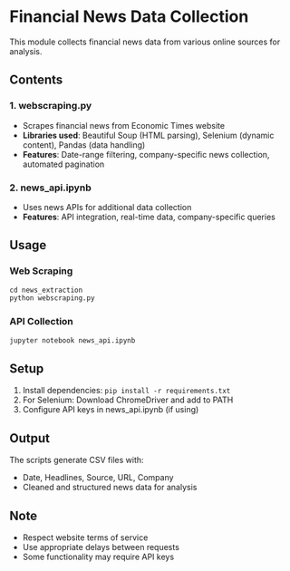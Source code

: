 # Financial News Data Collection

This module collects financial news data from various online sources for analysis.

## Contents

### 1. **webscraping.py**
- Scrapes financial news from Economic Times website
- **Libraries used**: Beautiful Soup (HTML parsing), Selenium (dynamic content), Pandas (data handling)
- **Features**: Date-range filtering, company-specific news collection, automated pagination

### 2. **news_api.ipynb**
- Uses news APIs for additional data collection
- **Features**: API integration, real-time data, company-specific queries

## Usage

### Web Scraping
```python
cd news_extraction
python webscraping.py
```

### API Collection
```bash
jupyter notebook news_api.ipynb
```

## Setup

1. Install dependencies: `pip install -r requirements.txt`
2. For Selenium: Download ChromeDriver and add to PATH
3. Configure API keys in news_api.ipynb (if using)

## Output

The scripts generate CSV files with:
- Date, Headlines, Source, URL, Company
- Cleaned and structured news data for analysis

## Note

- Respect website terms of service
- Use appropriate delays between requests
- Some functionality may require API keys

